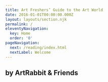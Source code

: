 ```yaml
---
title: Art Freshers’ Guide to the Art World
date: 2016-01-01T00:00:00.000Z
layout: layouts/section.njk
permalink: /
eleventyNavigation:
  key: Home
  order: '0'
pageNavigation:
  next: /reading/index.html
  nextLabel: Welcome
---
```

## by ArtRabbit & Friends
